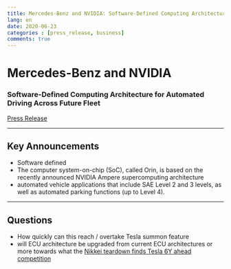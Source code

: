 ```yaml
---
title: Mercedes-Benz and NVIDIA: Software-Defined Computing Architecture for Automated Driving Across Future Fleet
lang: en
date: 2020-06-23
categories : [press_release, business]
comments: true
---
```


# Mercedes-Benz and NVIDIA
### Software-Defined Computing Architecture for Automated Driving Across Future Fleet

[Press Release](https://www.daimler.com/innovation/product-innovation/autonomous-driving/mercedes-benz-and-nvidia-plan-cooperation.html)

---

## Key Announcements

* Software defined 
* The computer system-on-chip (SoC), called Orin, is based on the recently announced NVIDIA Ampere supercomputing architecture
* automated vehicle applications that include SAE Level 2 and 3 levels, as well as automated parking functions (up to Level 4).

---

## Questions

* How quickly can this reach / overtake Tesla summon feature
* will ECU architecture be upgraded from current ECU architectures or more towards what the [Nikkei teardown finds Tesla 6Y ahead competition](https://matt-chv.github.io/embedded-analog-intelligence/business/2020/02/17/tesla-teardown.html)
